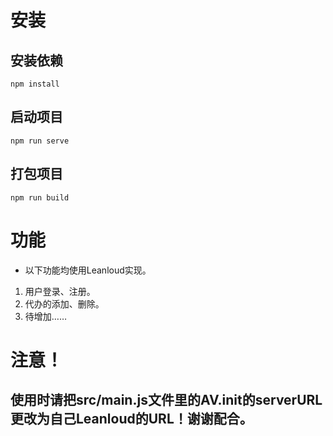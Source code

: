 # 安装

## 安装依赖
```
npm install
```

## 启动项目
```
npm run serve
```

## 打包项目
```
npm run build
```

# 功能
+ 以下功能均使用Leanloud实现。
1. 用户登录、注册。
2. 代办的添加、删除。
3. 待增加……

# 注意！

## 使用时请把src/main.js文件里的AV.init的serverURL更改为自己Leanloud的URL！谢谢配合。